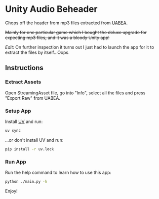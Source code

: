 # Unity Audio Beheader
Chops off the header from mp3 files extracted from [UABEA](https://github.com/nesrak1/UABEA).

~~Mainly for one particular game which I bought the deluxe upgrade for expecting mp3 files, and it was a bloody Unity app!~~

*Edit*: On further inspection it turns out I just had to launch the app for it to extract the files by itself...Oops.

## Instructions

### Extract Assets

Open StreamingAsset file, go into "Info", select all the files and press "Export Raw" from UABEA.  


### Setup App

Install [UV](https://docs.astral.sh/uv/) and run:
```bash
uv sync
```

...or don't install UV and run:
```bash
pip install -r uv.lock
```

### Run App

Run the help command to learn how to use this app:

```bash
python ./main.py -h
```

Enjoy!
